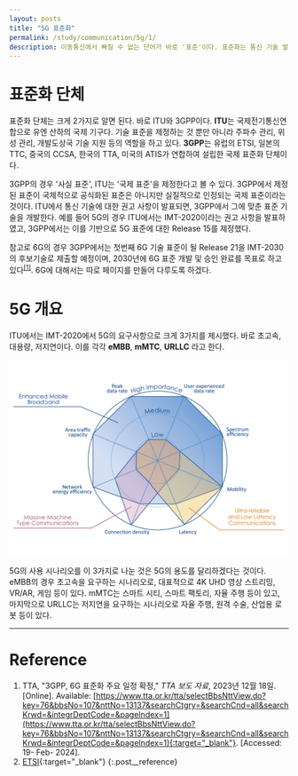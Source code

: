 ```yaml
---
layout: posts
title: "5G 표준화"
permalink: /study/communication/5g/1/
description: 이동통신에서 빠질 수 없는 단어가 바로 '표준'이다. 표준화는 통신 기술 발전을 촉진시키고 상호 연결성을 향상시키는데 중요한 역할을 해왔다.
---
```


# 표준화 단체

표준화 단체는 크게 2가지로 알면 된다. 바로 ITU와 3GPP이다. **ITU**는 국제전기통신연합으로 유엔 산하의 국제 기구다. 기술 표준을 제정하는 것 뿐만 아니라 주파수 관리, 위성 관리, 개발도상국 기술 지원 등의 역할을 하고 있다. **3GPP**는 유럽의 ETSI, 일본의 TTC, 중국의 CCSA, 한국의 TTA, 미국의 ATIS가 연합하여 설립한 국제 표준화 단체이다.

3GPP의 경우 '사실 표준', ITU는 '국제 표준'을 제정한다고 볼 수 있다. 3GPP에서 제정된 표준이 국제적으로 공식화된 표준은 아니지만 실질적으로 인정되는 국제 표준이라는 것이다. ITU에서 통신 기술에 대한 권고 사항이 발표되면, 3GPP에서 그에 맞춘 표준 기술을 개발한다. 예를 들어 5G의 경우 ITU에서는 IMT-2020이라는 권고 사항을 발표하였고, 3GPP에서는 이를 기반으로 5G 표준에 대한 Release 15를 제정했다.

참고로 6G의 경우 3GPP에서는 첫번째 6G 기술 표준이 될 Release 21을 IMT-2030의 후보기술로 제출할 예정이며, 2030년에 6G 표준 개발 및 승인 완료를 목표로 하고 있다<sup><a href='#Reference'>[1]</a></sup>. 6G에 대해서는 따로 페이지를 만들어 다루도록 하겠다.


# 5G 개요

ITU에서는 IMT-2020에서 5G의 요구사항으로 크게 3가지를 제시했다. 바로 초고속, 대용량, 저지연이다. 이를 각각 **eMBB**, **mMTC**, **URLLC** 라고 한다.

<img class="modal img__small" src="/_pages/study/communication/5g/images/1/1.png" alt="<b>[Fig. 2]</b> Shannon’s communication architecture <a href='#Reference'>[2]</a>."/>

5G의 사용 시나리오를 이 3가지로 나눈 것은 5G의 용도를 달리하겠다는 것이다. eMBB의 경우 초고속을 요구하는 시나리오로, 대표적으로 4K UHD 영상 스트리밍, VR/AR, 게임 등이 있다. mMTC는 스마트 시티, 스마트 팩토리, 자율 주행 등이 있고, 마지막으로 URLLC는 저지연을 요구하는 시나리오로 자율 주행, 원격 수술, 산업용 로봇 등이 있다.



---

# <a name="Reference"></a>Reference
1. TTA, "3GPP, 6G 표준화 주요 일정 확정," <i>TTA 보도 자료</i>, 2023년 12월 18일. [Online]. Available: [https://www.tta.or.kr/tta/selectBbsNttView.do?key=76&bbsNo=107&nttNo=13137&searchCtgry=&searchCnd=all&searchKrwd=&integrDeptCode=&pageIndex=1](https://www.tta.or.kr/tta/selectBbsNttView.do?key=76&bbsNo=107&nttNo=13137&searchCtgry=&searchCnd=all&searchKrwd=&integrDeptCode=&pageIndex=1){:target="_blank"}. [Accessed: 19- Feb- 2024].
2. [ETSI](https://www.etsi.org/technologies/5g?tmpl=component){:target="_blank"}
{:.post__reference}